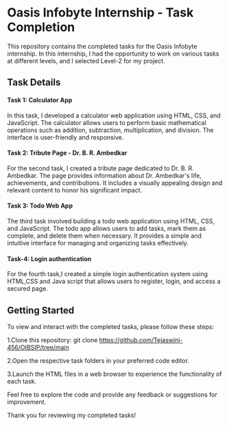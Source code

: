 
# Oasis Infobyte Internship - Task Completion

This repository contains the completed tasks for the Oasis Infobyte internship. In this internship, I had the opportunity to work on various tasks at different levels, and I selected Level-2 for my project.

## Task Details


#### Task 1: Calculator App

In this task, I developed a calculator web application using HTML, CSS, and JavaScript. The calculator allows users to perform basic mathematical operations such as addition, subtraction, multiplication, and division. The interface is user-friendly and responsive.

#### Task 2: Tribute Page - Dr. B. R. Ambedkar

For the second task, I created a tribute page dedicated to Dr. B. R. Ambedkar. The page provides information about Dr. Ambedkar's life, achievements, and contributions. It includes a visually appealing design and relevant content to honor his significant impact.

#### Task 3: Todo Web App

The third task involved building a todo web application using HTML, CSS, and JavaScript. The todo app allows users to add tasks, mark them as complete, and delete them when necessary. It provides a simple and intuitive interface for managing and organizing tasks effectively.

####  Task-4: Login authentication 

For the fourth task,I created a simple login authentication system using HTML,CSS and Java script that allows users to register, login, and access a secured page. 

## Getting Started

To view and interact with the completed tasks, please follow these steps:

1.Clone this repository: git clone https://github.com/Tejaswini-456/OIBSIP/tree/main

2.Open the respective task folders in your preferred code editor.

3.Launch the HTML files in a web browser to experience the functionality of each task.

Feel free to explore the code and provide any feedback or suggestions for improvement.

Thank you for reviewing my completed tasks!


